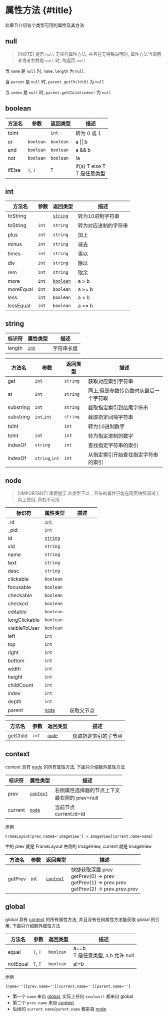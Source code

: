 # 属性方法 {#title}

此章节介绍各个类型可用的属性及其方法

## null

> [!NOTE] 提示
> `null` 无任何属性方法, 并且在无特殊说明时, 属性方法当调用者或者参数是 `null` 时, 均返回 `null`

当 `name` 是 `null` 时, `name.length` 为 `null`

当 `parent` 是 `null` 时, `parent.getChild(0)` 为 `null`

当 `index` 是 `null` 时, `parent.getChild(index)` 为 `null`

## boolean

| 方法名 | 参数      | 返回类型  | 描述                             |
| ------ | --------- | --------- | -------------------------------- |
| toInt  |           | `int`     | 转为 0 或 1                      |
| or     | `boolean` | `boolean` | a \|\| b                         |
| and    | `boolean` | `boolean` | a && b                           |
| not    | `boolean` | `boolean` | !a                               |
| ifElse | `T`, `T`  | `T`       | if(a) T else T <br> T 是任意类型 |

## int

| 方法名    | 参数  | 返回类型              | 描述                 |
| --------- | ----- | --------------------- | -------------------- |
| toString  |       | [`string`](#string)   | 转为10进制字符串     |
| toString  | `int` | `string`              | 转为对应进制的字符串 |
| plus      | `int` | `string`              | 加上                 |
| minus     | `int` | `string`              | 减去                 |
| times     | `int` | `string`              | 乘以                 |
| div       | `int` | `string`              | 除以                 |
| rem       | `int` | `string`              | 取余                 |
| more      | `int` | [`boolean`](#boolean) | a > b                |
| moreEqual | `int` | `boolean`             | a >= b               |
| less      | `int` | `boolean`             | a < b                |
| lessEqual | `int` | `boolean`             | a <= b               |

## string

| 标识符 | 属性类型      | 描述       |
| ------ | ------------- | ---------- |
| length | [`int`](#int) | 字符串长度 |

| 方法名    | 参数           | 返回类型 | 描述                                  |
| --------- | -------------- | -------- | ------------------------------------- |
| get       | [`int`](#int)  | `string` | 获取对应索引字符串                    |
| at        | `int`          | `string` | 同上,但是参数传负数时从最后一个字符取 |
| substring | `int`          | `string` | 截取指定索引到结尾字符串              |
| substring | `int`,`int`    | `string` | 截取指定间隔字符串                    |
| toInt     |                | `int`    | 转为10进制数字                        |
| toInt     | `int`          | `int`    | 转为指定进制的数字                    |
| indexOf   | `string`       | `int`    | 查找指定字符串的索引                  |
| indexOf   | `string`,`int` | `int`    | 从指定索引开始查找指定字符串的索引    |

## node

> [!IMPORTANT] 重要提示
> 此类型下以 \_ 开头的属性只能在网页快照调试工具上使用, 真机不可用

| 标识符        | 属性类型            | 描述       |
| ------------- | ------------------- | ---------- |
| \_id          | [`int`](#int)       |            |
| \_pid         | `int`               |            |
| id            | [`string`](#string) |            |
| vid           | `string`            |            |
| name          | `string`            |            |
| text          | `string`            |            |
| desc          | `string`            |            |
| clickable     | `boolean`           |            |
| focusable     | `boolean`           |            |
| checkable     | `boolean`           |            |
| checked       | `boolean`           |            |
| editable      | `boolean`           |            |
| longClickable | `boolean`           |            |
| visibleToUser | `boolean`           |            |
| left          | `int`               |            |
| top           | `int`               |            |
| right         | `int`               |            |
| bottom        | `int`               |            |
| width         | `int`               |            |
| height        | `int`               |            |
| childCount    | `int`               |            |
| index         | `int`               |            |
| depth         | `int`               |            |
| parent        | [`node`](#node)     | 获取父节点 |

| 方法名   | 参数  | 返回类型        | 描述                 |
| -------- | ----- | --------------- | -------------------- |
| getChild | `int` | [`node`](#node) | 获取指定索引的子节点 |

## context

context 具有 [node](#node) 的所有属性方法, 下面只介绍额外属性方法

| 标识符  | 属性类型              | 描述                                               |
| ------- | --------------------- | -------------------------------------------------- |
| prev    | [`context`](#context) | 右侧属性选择器的节点上下文 <br> 最右侧的 prev=null |
| current | [`node`](#node)       | 当前节点 <br> current.id=id                        |

示例

```text
FrameLayout[prev.name$='ImageView'] > ImageView[current.name=name]
```

中的 prev 就是 FrameLayout 右侧的 ImageView, current 就是 ImageView

| 方法名  | 参数 | 返回类型              | 描述                                                                                                     |
| ------- | ---- | --------------------- | -------------------------------------------------------------------------------------------------------- |
| getPrev | int  | [`context`](#context) | 快捷获取深层 prev <br> getPrev(0) -> prev <br> getPrev(1) -> prev.prev <br> getPrev(2) -> prev.prev.prev |

## global

global 具有 [context](#context) 的所有属性方法, 并且没有任何属性方法能获取 global 的引用, 下面只介绍额外属性方法

| 方法名   | 参数     | 返回类型              | 描述                                  |
| -------- | -------- | --------------------- | ------------------------------------- |
| equal    | `T`, `T` | [`boolean`](#boolean) | a==b <br> T 是任意类型, a,b 允许 null |
| notEqual | `T`, `T` | `boolean`             | a!=b                                  |

示例

```text
[name=''][prev.name=''][current.name=''][parent.name='']
```

- 第一个 `name` 来自 [global](#global), 实际上任何 `xxx`/`xxx()` 都来自 global
- 第二个 `prev.name` 来自 [context](#context)
- 后续的 `current.name`/`parent.name` 都来自 [node](#node)

